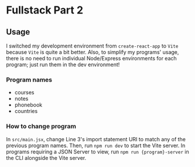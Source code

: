# Fullstack Part 2
## Usage
I switched my development environment from `create-react-app` to `Vite` because `Vite` is quite a bit better. Also, to simplify my programs' usage, there is no need to run individual Node/Express environments for each program; just run them in the dev environment!
### Program names
- courses
- notes
- phonebook
- countries
### How to change program
In `src/main.jsx`, change Line 3's import statement URI to match any of the previous program names. Then, run `npm run dev` to start the Vite server.
In programs requiring a JSON Server to view, run `npm run {program}-server` in the CLI alongside the Vite server.